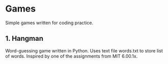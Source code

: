 # Games
Simple games written for coding practice.
## 1. Hangman
Word-guessing game written in Python. Uses text file words.txt to store list of words. Inspired by one of the assignments from MIT 6.00.1x.

